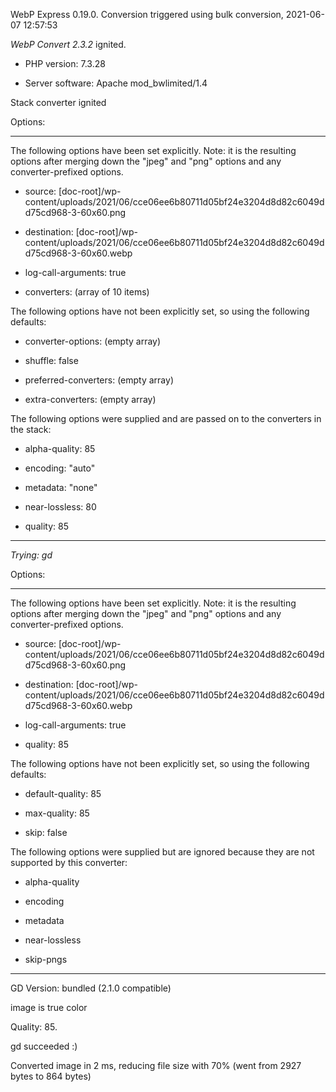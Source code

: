 WebP Express 0.19.0. Conversion triggered using bulk conversion, 2021-06-07 12:57:53

*WebP Convert 2.3.2*  ignited.
- PHP version: 7.3.28
- Server software: Apache mod_bwlimited/1.4

Stack converter ignited

Options:
------------
The following options have been set explicitly. Note: it is the resulting options after merging down the "jpeg" and "png" options and any converter-prefixed options.
- source: [doc-root]/wp-content/uploads/2021/06/cce06ee6b80711d05bf24e3204d8d82c6049dd75cd968-3-60x60.png
- destination: [doc-root]/wp-content/uploads/2021/06/cce06ee6b80711d05bf24e3204d8d82c6049dd75cd968-3-60x60.webp
- log-call-arguments: true
- converters: (array of 10 items)

The following options have not been explicitly set, so using the following defaults:
- converter-options: (empty array)
- shuffle: false
- preferred-converters: (empty array)
- extra-converters: (empty array)

The following options were supplied and are passed on to the converters in the stack:
- alpha-quality: 85
- encoding: "auto"
- metadata: "none"
- near-lossless: 80
- quality: 85
------------


*Trying: gd* 

Options:
------------
The following options have been set explicitly. Note: it is the resulting options after merging down the "jpeg" and "png" options and any converter-prefixed options.
- source: [doc-root]/wp-content/uploads/2021/06/cce06ee6b80711d05bf24e3204d8d82c6049dd75cd968-3-60x60.png
- destination: [doc-root]/wp-content/uploads/2021/06/cce06ee6b80711d05bf24e3204d8d82c6049dd75cd968-3-60x60.webp
- log-call-arguments: true
- quality: 85

The following options have not been explicitly set, so using the following defaults:
- default-quality: 85
- max-quality: 85
- skip: false

The following options were supplied but are ignored because they are not supported by this converter:
- alpha-quality
- encoding
- metadata
- near-lossless
- skip-pngs
------------

GD Version: bundled (2.1.0 compatible)
image is true color
Quality: 85. 
gd succeeded :)

Converted image in 2 ms, reducing file size with 70% (went from 2927 bytes to 864 bytes)
